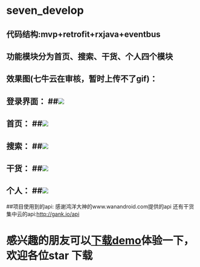 # seven_develop
## 代码结构:mvp+retrofit+rxjava+eventbus
## 功能模块分为首页、搜索、干货、个人四个模块
## 效果图(七牛云在审核，暂时上传不了gif)：
## 登录界面： ##![](https://i.imgur.com/jyuexd3.png)
## 首页： ##![](https://i.imgur.com/8nYBUqN.png)
## 搜索： ##![](https://i.imgur.com/VMwlG5E.png)
## 干货： ##![](https://i.imgur.com/7Xyq9SJ.jpg)
## 个人： ##![](https://i.imgur.com/LJABp1q.png)
##项目使用到的api:
	感谢鸿洋大神的www.wanandroid.com提供的api
	还有干货集中云的api:http://gank.io/api
##
# 感兴趣的朋友可以[下载demo](https://fir.im/mche "下载demo")体验一下，欢迎各位star 下载 #